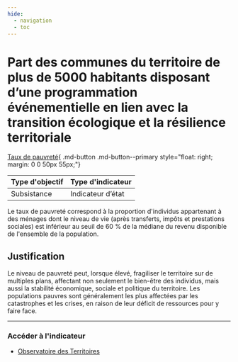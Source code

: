 ```yaml
---
hide:
  - navigation
  - toc
---
```


# Part des communes du territoire de plus de 5000 habitants disposant d’une programmation événementielle en lien avec la transition écologique et la résilience territoriale 


[Taux de pauvreté](https://konsilion.github.io/diag360/pages/besoins/be2){ .md-button .md-button--primary style="float: right; margin: 0 0 50px 55px;"}

|Type d'objectif|Type d'indicateur|
|--|--|
|Subsistance|Indicateur d’état|

Le  taux  de  pauvreté  correspond  à  la  proportion  d'individus  appartenant  à  des ménages  dont  le  niveau  de  vie  (après  transferts,  impôts  et  prestations  sociales)  est inférieur  au  seuil  de  60  %  de  la  médiane  du  revenu  disponible  de  l'ensemble  de  la population. 


## Justification

Le  niveau  de  pauvreté  peut,  lorsque  élevé,  fragiliser  le  territoire  sur  de  multiples plans,  affectant  non  seulement  le  bien-être  des  individus,  mais  aussi  la  stabilité économique,  sociale  et  politique  du  territoire.  Les  populations  pauvres  sont généralement  les  plus  affectées  par  les  catastrophes  et  les  crises,  en  raison  de  leur déficit de ressources pour y faire face.  


---

### Accéder à l'indicateur

- [Observatoire des Territoires](https://www.observatoire-des-territoires.gouv.fr/outils/cartographie-interactive/#c=indicator&i=filosofi.tx_pauv_60&s=2020&view=map60)